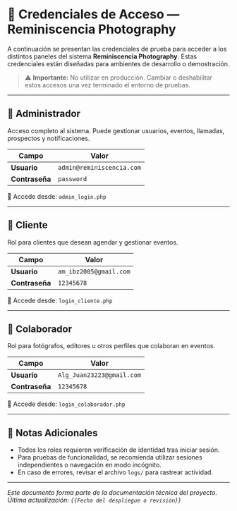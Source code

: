# 🔐 Credenciales de Acceso — Reminiscencia Photography

A continuación se presentan las credenciales de prueba para acceder a los distintos paneles del sistema **Reminiscencia Photography**. Estas credenciales están diseñadas para ambientes de desarrollo o demostración.

> ⚠️ **Importante:** No utilizar en producción. Cambiar o deshabilitar estos accesos una vez terminado el entorno de pruebas.

---

## 👑 Administrador

Acceso completo al sistema. Puede gestionar usuarios, eventos, llamadas, prospectos y notificaciones.

| Campo       | Valor                        |
|-------------|------------------------------|
| **Usuario** | `admin@reminiscencia.com`    |
| **Contraseña** | `password`                   |

🔗 Accede desde: `admin_login.php`

---

## 👤 Cliente

Rol para clientes que desean agendar y gestionar eventos.

| Campo       | Valor                       |
|-------------|-----------------------------|
| **Usuario** | `am_ibz2005@gmail.com`      |
| **Contraseña** | `12345678`                  |

🔗 Accede desde: `login_cliente.php`

---

## 🤝 Colaborador

Rol para fotógrafos, editores u otros perfiles que colaboran en eventos.

| Campo       | Valor                        |
|-------------|------------------------------|
| **Usuario** | `Alg_Juan23223@gmail.com`    |
| **Contraseña** | `12345678`                   |

🔗 Accede desde: `login_colaborador.php`

---

## 📝 Notas Adicionales

- Todos los roles requieren verificación de identidad tras iniciar sesión.
- Para pruebas de funcionalidad, se recomienda utilizar sesiones independientes o navegación en modo incógnito.
- En caso de errores, revisar el archivo `logs/` para rastrear actividad.

---

*Este documento forma parte de la documentación técnica del proyecto.*  
*Última actualización: `{{Fecha del despliegue o revisión}}`*
